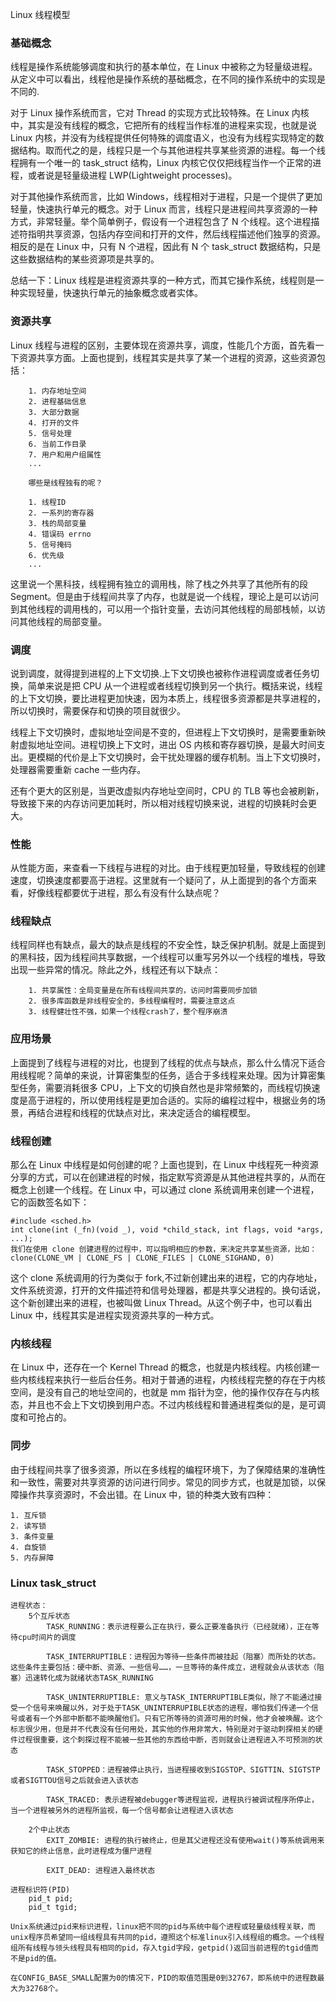 Linux 线程模型

### 基础概念

线程是操作系统能够调度和执行的基本单位，在 Linux 中被称之为轻量级进程。从定义中可以看出，线程他是操作系统的基础概念，在不同的操作系统中的实现是不同的.

对于 Linux 操作系统而言，它对 Thread 的实现方式比较特殊。在 Linux 内核中，其实是没有线程的概念，它把所有的线程当作标准的进程来实现，也就是说 Linux 内核，并没有为线程提供任何特殊的调度语义，也没有为线程实现特定的数据结构。取而代之的是，线程只是一个与其他进程共享某些资源的进程。每一个线程拥有一个唯一的 task_struct 结构，Linux 内核它仅仅把线程当作一个正常的进程，或者说是轻量级进程 LWP(Lightweight processes)。

对于其他操作系统而言，比如 Windows，线程相对于进程，只是一个提供了更加轻量，快速执行单元的概念。对于 Linux 而言，线程只是进程间共享资源的一种方式，非常轻量。举个简单例子，假设有一个进程包含了 N 个线程。这个进程描述符指明共享资源，包括内存空间和打开的文件，然后线程描述他们独享的资源。相反的是在 Linux 中，只有 N 个进程，因此有 N 个 task_struct 数据结构，只是这些数据结构的某些资源项是共享的。

总结一下：Linux 线程是进程资源共享的一种方式，而其它操作系统，线程则是一种实现轻量，快速执行单元的抽象概念或者实体。

### 资源共享

Linux 线程与进程的区别，主要体现在资源共享，调度，性能几个方面，首先看一下资源共享方面。上面也提到，线程其实是共享了某一个进程的资源，这些资源包括：

        1. 内存地址空间
        2. 进程基础信息
        3. 大部分数据
        4. 打开的文件
        5. 信号处理
        6. 当前工作目录
        7. 用户和用户组属性
        ...

        哪些是线程独有的呢？

        1. 线程ID
        2. 一系列的寄存器
        3. 栈的局部变量
        4. 错误码 errno
        5. 信号掩码
        6. 优先级
        ...

这里说一个黑科技，线程拥有独立的调用栈，除了栈之外共享了其他所有的段 Segment。但是由于线程间共享了内存，也就是说一个线程，理论上是可以访问到其他线程的调用栈的，可以用一个指针变量，去访问其他线程的局部栈帧，以访问其他线程的局部变量。

### 调度

说到调度，就得提到进程的上下文切换.上下文切换也被称作进程调度或者任务切换，简单来说是把 CPU 从一个进程或者线程切换到另一个执行。概括来说，线程的上下文切换，要比进程更加快速，因为本质上，线程很多资源都是共享进程的，所以切换时，需要保存和切换的项目就很少。

线程上下文切换时，虚拟地址空间是不变的，但进程上下文切换时，是需要重新映射虚拟地址空间。进程切换上下文时，进出 OS 内核和寄存器切换，是最大时间支出。更模糊的代价是上下文切换时，会干扰处理器的缓存机制。当上下文切换时，处理器需要重新 cache 一些内存。

还有个更大的区别是，当更改虚拟内存地址空间时，CPU 的 TLB 等也会被刷新，导致接下来的内存访问更加耗时，所以相对线程切换来说，进程的切换耗时会更大。

### 性能

从性能方面，来查看一下线程与进程的对比。由于线程更加轻量，导致线程的创建速度，切换速度都要高于进程。这里就有一个疑问了，从上面提到的各个方面来看，好像线程都要优于进程，那么有没有什么缺点呢？

### 线程缺点

线程同样也有缺点，最大的缺点是线程的不安全性，缺乏保护机制。就是上面提到的黑科技，因为线程间共享数据，一个线程可以重写另外以一个线程的堆栈，导致出现一些异常的情况。除此之外，线程还有以下缺点：

        1. 共享属性：全局变量是在所有线程间共享的，访问时需要同步加锁
        2. 很多库函数是非线程安全的，多线程编程时，需要注意这点
        3. 线程健壮性不强，如果一个线程crash了，整个程序崩溃

### 应用场景

上面提到了线程与进程的对比，也提到了线程的优点与缺点，那么什么情况下适合用线程呢？简单的来说，计算密集型的任务，适合于多线程来处理。因为计算密集型任务，需要消耗很多 CPU，上下文的切换自然也是非常频繁的，而线程切换速度是高于进程的，所以使用线程是更加合适的。实际的编程过程中，根据业务的场景，再结合进程和线程的优缺点对比，来决定适合的编程模型。

### 线程创建

那么在 Linux 中线程是如何创建的呢？上面也提到，在 Linux 中线程死一种资源分享的方式，可以在创建进程的时候，指定默写资源是从其他进程共享的，从而在概念上创建一个线程。在 Linux 中，可以通过 clone 系统调用来创建一个进程，它的函数签名如下：

    #include <sched.h>
    int clone(int (_fn)(void _), void *child_stack, int flags, void *args, ...);
    我们在使用 clone 创建进程的过程中，可以指明相应的参数，来决定共享某些资源，比如：
    clone(CLONE_VM | CLONE_FS | CLONE_FILES | CLONE_SIGHAND, 0)

这个 clone 系统调用的行为类似于 fork,不过新创建出来的进程，它的内存地址，文件系统资源，打开的文件描述符和信号处理器，都是共享父进程的。换句话说，这个新创建出来的进程，也被叫做 Linux Thread。从这个例子中，也可以看出 Linux 中，线程其实是进程实现资源共享的一种方式。

### 内核线程

在 Linux 中，还存在一个 Kernel Thread 的概念，也就是内核线程。内核创建一些内核线程来执行一些后台任务。相对于普通的进程，内核线程完整的存在于内核空间，是没有自己的地址空间的，也就是 mm 指针为空，他的操作仅存在与内核态，并且也不会上下文切换到用户态。不过内核线程和普通进程类似的是，是可调度和可抢占的。

### 同步

由于线程间共享了很多资源，所以在多线程的编程环境下，为了保障结果的准确性和一致性，需要对共享资源的访问进行同步。常见的同步方式，也就是加锁，以保障操作共享资源时，不会出错。在 Linux 中，锁的种类大致有四种：

    1. 互斥锁
    2. 读写锁
    3. 条件变量
    4. 自旋锁
    5. 内存屏障

### Linux task_struct

    进程状态：
        5个互斥状态
            TASK_RUNNING：表示进程要么正在执行，要么正要准备执行（已经就绪），正在等待cpu时间片的调度

            TASK_INTERRUPTIBLE：进程因为等待一些条件而被挂起（阻塞）而所处的状态。这些条件主要包括：硬中断、资源、一些信号……，一旦等待的条件成立，进程就会从该状态（阻塞）迅速转化成为就绪状态TASK_RUNNING

            TASK_UNINTERRUPTIBLE: 意义与TASK_INTERRUPTIBLE类似，除了不能通过接受一个信号来唤醒以外，对于处于TASK_UNINTERRUPIBLE状态的进程，哪怕我们传递一个信号或者有一个外部中断都不能唤醒他们。只有它所等待的资源可用的时候，他才会被唤醒。这个标志很少用，但是并不代表没有任何用处，其实他的作用非常大，特别是对于驱动刺探相关的硬件过程很重要，这个刺探过程不能被一些其他的东西给中断，否则就会让进程进入不可预测的状态

            TASK_STOPPED：进程被停止执行，当进程接收到SIGSTOP、SIGTTIN、SIGTSTP或者SIGTTOU信号之后就会进入该状态

            TASK_TRACED: 表示进程被debugger等进程监视，进程执行被调试程序所停止，当一个进程被另外的进程所监视，每一个信号都会让进程进入该状态

        2个中止状态
            EXIT_ZOMBIE: 进程的执行被终止，但是其父进程还没有使用wait()等系统调用来获知它的终止信息，此时进程成为僵尸进程

            EXIT_DEAD: 进程进入最终状态

    进程标识符(PID)
        pid_t pid;
        pid_t tgid;

    Unix系统通过pid来标识进程，linux把不同的pid与系统中每个进程或轻量级线程关联，而unix程序员希望同一组线程具有共同的pid，遵照这个标准linux引入线程组的概念。一个线程组所有线程与领头线程具有相同的pid，存入tgid字段，getpid()返回当前进程的tgid值而不是pid的值。

    在CONFIG_BASE_SMALL配置为0的情况下，PID的取值范围是0到32767，即系统中的进程数最大为32768个。
